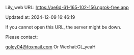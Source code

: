Lily_web URL: https://ae6d-61-165-102-156.ngrok-free.app

Updated at: 2024-12-09 16:46:19

If you cannot open this URL, the server might be down.

Please contact: 

goley04@foxmail.com Or Wechat:GL_yeaH